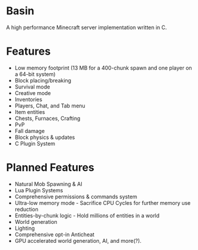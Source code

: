 # Basin
A high performance Minecraft server implementation written in C.

# Features
* Low memory footprint (13 MB for a 400-chunk spawn and one player on a 64-bit system)
* Block placing/breaking
* Survival mode
* Creative mode
* Inventories
* Players, Chat, and Tab menu
* Item entities
* Chests, Furnaces, Crafting
* PvP
* Fall damage
* Block physics & updates
* C Plugin System

# Planned Features
* Natural Mob Spawning & AI
* Lua Plugin Systems
* Comprehensive permissions & commands system
* Ultra-low memory mode - Sacrifice CPU Cycles for further memory use reduction
* Entities-by-chunk logic - Hold millions of entities in a world
* World generation
* Lighting
* Comprehensive opt-in Anticheat
* GPU accelerated world generation, AI, and more(?).
